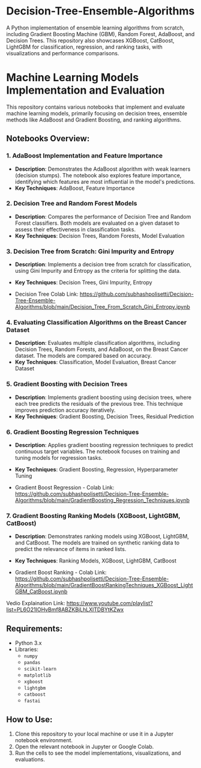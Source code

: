 # Decision-Tree-Ensemble-Algorithms
A Python implementation of ensemble learning algorithms from scratch, including Gradient Boosting Machine (GBM), Random Forest, AdaBoost, and Decision Trees. This repository also showcases XGBoost, CatBoost, LightGBM for classification, regression, and ranking tasks, with visualizations and performance comparisons.

# Machine Learning Models Implementation and Evaluation

This repository contains various notebooks that implement and evaluate machine learning models, primarily focusing on decision trees, ensemble methods like AdaBoost and Gradient Boosting, and ranking algorithms.

## Notebooks Overview:

### 1. **AdaBoost Implementation and Feature Importance**
- **Description**: Demonstrates the AdaBoost algorithm with weak learners (decision stumps). The notebook also explores feature importance, identifying which features are most influential in the model's predictions.
- **Key Techniques**: AdaBoost, Feature Importance

### 2. **Decision Tree and Random Forest Models**
- **Description**: Compares the performance of Decision Tree and Random Forest classifiers. Both models are evaluated on a given dataset to assess their effectiveness in classification tasks.
- **Key Techniques**: Decision Trees, Random Forests, Model Evaluation

### 3. **Decision Tree from Scratch: Gini Impurity and Entropy**
- **Description**: Implements a decision tree from scratch for classification, using Gini Impurity and Entropy as the criteria for splitting the data.
- **Key Techniques**: Decision Trees, Gini Impurity, Entropy

-    Decision Tree  Colab Link:  https://github.com/subhashpolisetti/Decision-Tree-Ensemble-Algorithms/blob/main/Decision_Tree_From_Scratch_Gini_Entropy.ipynb

### 4. **Evaluating Classification Algorithms on the Breast Cancer Dataset**
- **Description**: Evaluates multiple classification algorithms, including Decision Trees, Random Forests, and AdaBoost, on the Breast Cancer dataset. The models are compared based on accuracy.
- **Key Techniques**: Classification, Model Evaluation, Breast Cancer Dataset

### 5. **Gradient Boosting with Decision Trees**
- **Description**: Implements gradient boosting using decision trees, where each tree predicts the residuals of the previous tree. This technique improves prediction accuracy iteratively.
- **Key Techniques**: Gradient Boosting, Decision Trees, Residual Prediction

### 6. **Gradient Boosting Regression Techniques**
- **Description**: Applies gradient boosting regression techniques to predict continuous target variables. The notebook focuses on training and tuning models for regression tasks.
- **Key Techniques**: Gradient Boosting, Regression, Hyperparameter Tuning

- Gradient Boost Regression  - Colab Link: https://github.com/subhashpolisetti/Decision-Tree-Ensemble-Algorithms/blob/main/GradientBoosting_Regression_Techniques.ipynb

### 7. **Gradient Boosting Ranking Models (XGBoost, LightGBM, CatBoost)**
- **Description**: Demonstrates ranking models using XGBoost, LightGBM, and CatBoost. The models are trained on synthetic ranking data to predict the relevance of items in ranked lists.
- **Key Techniques**: Ranking Models, XGBoost, LightGBM, CatBoost

- Gradient Boost Ranking -  Colab Link: https://github.com/subhashpolisetti/Decision-Tree-Ensemble-Algorithms/blob/main/GradientBoostRankingTechniques_XGBoost_LightGBM_CatBoost.ipynb


Vedio Explaination Link: https://www.youtube.com/playlist?list=PL6O21IOHvBmf8ABZKBjLhLXlTDBYtKZwx

## Requirements:
- Python 3.x
- Libraries:
  - `numpy`
  - `pandas`
  - `scikit-learn`
  - `matplotlib`
  - `xgboost`
  - `lightgbm`
  - `catboost`
  - `fastai`

## How to Use:
1. Clone this repository to your local machine or use it in a Jupyter notebook environment.
2. Open the relevant notebook in Jupyter or Google Colab.
3. Run the cells to see the model implementations, visualizations, and evaluations.


